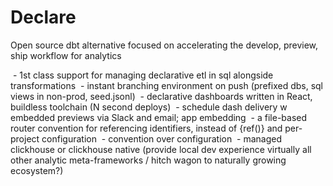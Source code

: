 # Declare

Open source dbt alternative focused on accelerating the develop, preview, ship workflow for analytics

 - 1st class support for managing declarative etl in sql alongside transformations
 - instant branching environment on push (prefixed dbs, sql views in non-prod, seed.jsonl)
 - declarative dashboards written in React, buildless toolchain (N second deploys)
 - schedule dash delivery w embedded previews via Slack and email; app embedding
 - a file-based router convention for referencing identifiers, instead of {ref()} and per-project configuration
 - convention over configuration
 - managed clickhouse or clickhouse native (provide local dev experience virtually all other analytic meta-frameworks / hitch wagon to naturally growing ecosystem?)